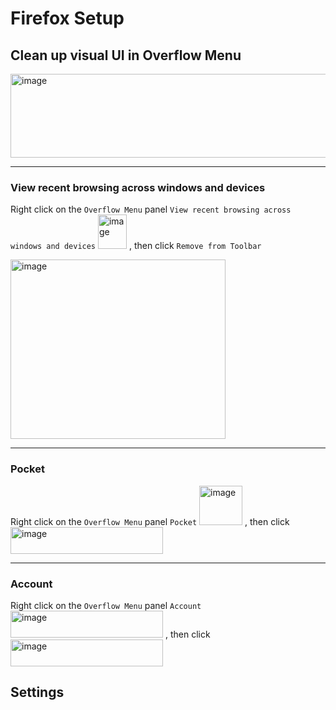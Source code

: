 # Firefox Setup

## Clean up visual UI in Overflow Menu
<img width="1878" height="134" alt="image" src="https://github.com/user-attachments/assets/75205229-9872-4a7e-8e9b-23fbbdb7959d" />



---------------

### View recent browsing across windows and devices
Right click on the `Overflow Menu` panel `View recent browsing across windows and devices` <img width="46" height="55" alt="image" src="https://github.com/user-attachments/assets/9c677360-73b8-49ad-8e9d-effac3d951ca" />
, then click `Remove from Toolbar`


<img width="344" height="287" alt="image" src="https://github.com/user-attachments/assets/64807fe4-8e1b-4e67-8f6f-53ba6b5297ec" />


---------------

### Pocket
Right click on the `Overflow Menu` panel `Pocket` <img width="69" height="63" alt="image" src="https://github.com/user-attachments/assets/5fcb489d-af92-408a-bcb1-b018def8bf49" />
, then click <img width="244" height="43" alt="image" src="https://github.com/user-attachments/assets/ebb01f92-6405-4380-a3aa-ca3a1bfbc390" />

---------------

### Account
Right click on the `Overflow Menu` panel `Account` <img width="244" height="43" alt="image" src="https://github.com/user-attachments/assets/be586733-0150-443b-b510-84bdcbe2c841" />
, then click <img width="244" height="43" alt="image" src="https://github.com/user-attachments/assets/ebb01f92-6405-4380-a3aa-ca3a1bfbc390" />

## Settings
